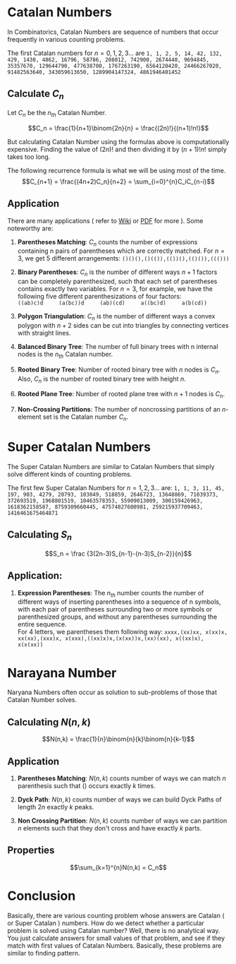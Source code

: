 # Catalan Numbers
In Combinatorics, Catalan Numbers are sequence of numbers that occur frequently in various counting problems.

The first Catalan numbers for $n = 0,1,2,3...$ are `1, 1, 2, 5, 14, 42, 132, 429, 1430, 4862, 16796, 58786, 208012, 742900, 2674440, 9694845, 35357670, 129644790, 477638700,
1767263190, 6564120420, 24466267020, 91482563640, 343059613650, 1289904147324, 4861946401452`

## Calculate $C_n$
Let $C_n$ be the $n_{th}$ Catalan Number.

$$C_n = \frac{1}{n+1}\binom{2n}{n} = \frac{(2n)!}{(n+1)!n!}$$

But calculating Catalan Number using the formulas above is computationally expensive. Finding the value of $(2n)!$ and then dividing it by $(n+1)!n!$ simply takes too long.

The following recurrence formula is what we will be using most of the time.
$$C_{n+1} = \frac{(4n+2)C_n}{n+2} = \sum_{i=0}^{n}C_iC_{n-i}$$

## Application
There are many applications ( refer to [Wiki](https://en.wikipedia.org/wiki/Catalan_number#Applications_in_combinatorics) or [PDF](http://www.sbc.edu/sites/default/files/Honors/XiaotongJiang.July20_0.pdf) for more ). Some noteworthy are:

1. **Parentheses Matching**: $C_n$ counts the number of expressions containing n pairs of parentheses which are correctly matched. For $n=3$, we get $5$ different arrangements: `()()(),()(()),(())(),(()()),((()))`

1. **Binary Parentheses**: $C_n$ is the number of different ways $n + 1$ factors can be completely parenthesized, such that each set of parentheses contains exactly two variables. For $n = 3$, for example, we have the following five different parenthesizations of four factors:  
`((ab)c)d     (a(bc))d     (ab)(cd)     a((bc)d)     a(b(cd))`

1. **Polygon Triangulation**: $C_n$ is the number of different ways a convex polygon with $n + 2$ sides can be cut into triangles by connecting vertices with straight lines.

1. **Balanced Binary Tree**: The number of full binary trees with n internal nodes is the $n_{th}$ Catalan number.

1. **Rooted Binary Tree**: Number of rooted binary tree with $n$ nodes is $C_n$. Also, $C_n$ is the number of rooted binary tree with height $n$.

1. **Rooted Plane Tree**: Number of rooted plane tree with $n+1$ nodes is $C_n$.

1. **Non-Crossing Partitions**: The number of noncrossing partitions of an $n$-element set is the Catalan number $C_n$.

# Super Catalan Numbers
The Super Catalan Numbers are similar to Catalan Numbers that simply solve different kinds of counting problems.

The first few Super Catalan Numbers for $n = 1,2,3...$ are: `1, 1, 3, 11, 45, 197, 903, 4279, 20793, 103049, 518859, 2646723, 13648869, 71039373, 372693519, 1968801519, 10463578353, 55909013009, 300159426963, 1618362158587, 8759309660445, 47574827600981, 259215937709463, 1416461675464871`

## Calculating $S_n$
$$S_n = \frac {3(2n-3)S_{n-1}-(n-3)S_{n-2}}{n}$$


## Application:

1. **Expression Parentheses**: The $n_{th}$ number counts the number of different ways of inserting parentheses into a sequence of n symbols, with each pair of parentheses surrounding two or more symbols or parenthesized groups, and without any parentheses surrounding the entire sequence.  
For $4$ letters, we parentheses them following way: `xxxx,(xx)xx, x(xx)x, xx(xx),(xxx)x, x(xxx),((xx)x)x,(x(xx))x,(xx)(xx), x((xx)x), x(x(xx))
`

# Narayana Number

Naryana Numbers often occur as solution to sub-problems of those that Catalan Number solves.

## Calculating $N(n,k)$

$$N(n,k) = \frac{1}{n}\binom{n}{k}\binom{n}{k-1}$$

## Application

1. **Parentheses Matching**: $N(n,k)$ counts number of ways we can match $n$ parenthesis such that $()$ occurs exactly $k$ times.

1. **Dyck Path**: $N(n,k)$ counts number of ways we can build Dyck Paths of length $2n$ exactly $k$ peaks.

1. **Non Crossing Partition**: $N(n,k)$ counts number of ways we can partition $n$ elements such that they don't cross and have exactly $k$ parts.

## Properties

$$\sum_{k=1}^{n}N(n,k) = C_n$$

# Conclusion

Basically, there are various counting problem whose answers are Catalan ( or Super Catalan ) numbers. How do we detect whether a particular problem is solved using Catalan number? Well, there is no analytical way. You just calculate answers for small values of that problem, and see if they match with first values of Catalan Numbers. Basically, these problems are similar to finding pattern.
